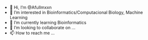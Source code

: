- 👋 Hi, I’m @Afullmxxn
- 👀 I’m interested in Bioinformatics/Computacional Biology, Machine Learning
- 🌱 I’m currently learning Bioinformatics
- 💞️ I’m looking to collaborate on ...
- 📫 How to reach me ...

<!---
Afullmxxn/Afullmxxn is a ✨ special ✨ repository because its `README.md` (this file) appears on your GitHub profile.
You can click the Preview link to take a look at your changes.
--->
